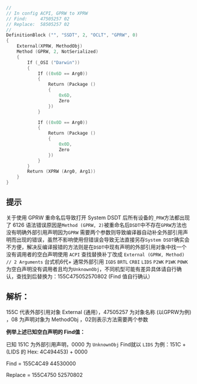 ```swift
//
// In config ACPI, GPRW to XPRW
// Find:     47505257 02
// Replace:  58505257 02
//
DefinitionBlock ("", "SSDT", 2, "OCLT", "GPRW", 0)
{
    External(XPRW, MethodObj)
    Method (GPRW, 2, NotSerialized)
    {
        If (_OSI ("Darwin"))
        {
            If ((0x6D == Arg0))
            {
                Return (Package ()
                {
                    0x6D, 
                    Zero
                })
            }

            If ((0x0D == Arg0))
            {
                Return (Package ()
                {
                    0x0D, 
                    Zero
                })
            }
        }
        Return (XPRW (Arg0, Arg1))
    }
}

```
## 提示
关于使用 GPRW 重命名后导致打开 System DSDT 后所有设备的`_PRW`方法都出现了 6126 语法错误原因是`Method (GPRW, 2)`被重命名后`DSDT`中不存在`GPRW`方法也没有明确外部引用声明因为`GPRW` 需要两个参数则导致编译器自动补全外部引用声明而出现的错误，虽然不影响使用但错误会导致无法直接另存`System DSDT`确实会不方便，解决反编译报错的方法则是在`DSDT`中现有声明的外部引用对象中找一个没有调用者的空白声明使用 `ACPI` 查找替换补丁改成 `External (GPRW, Method) // 2 Arguments` 台式机6代+ 通常外部引用 `IGDS` `BRTL` `CRBI` `LIDS` `P2WK` `P1WK` `P0WK` 为空白声明没有调用者且均为`UnknownObj`，不同机型可能有差异具体请自行确认，查找到后替换为：155C475052570802 (Find 值自行确认）

## 解析：
155C 代表外部引用对象 External (通用），47505257 为对象名称 (以GPRW为例) ，08 为声明对象为 MethodObj ，02则表示方法需要两个参数

**例举上述已知空白声明的 Find值：**

已知 151C 为外部引用声明，0000 为 `UnknownObj` Find就以 `LIDS` 为例：151C + (LIDS 的 Hex: 4C494453) + 0000 

Find        = 155C4C49 44530000 

Replace = 155C4750 52570802 
